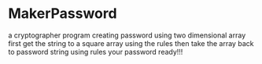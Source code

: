 # MakerPassword
a cryptographer program creating password
using two dimensional array
first get the string to a square array using the rules
then take the array back to password string using rules
your password ready!!!

